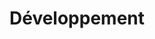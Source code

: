 ---
layout: category_index
title: Développement
category: developpement
permalink: /developpement/
intro: Une collection de tutos, d'articles, d'idées et de codes concernant le développement web.
text-twtr: En train d'explorer les articles concernant le développement Web — @MagDuWebdesign
---